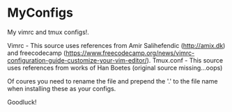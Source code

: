 # MyConfigs
My vimrc and tmux configs!.

Vimrc - This source uses references from Amir Salihefendic (http://amix.dk) and freecodecamp (https://www.freecodecamp.org/news/vimrc-configuration-guide-customize-your-vim-editor/). 
Tmux.conf - This source uses references from works of Han Boetes (original source missing...oops)

Of coures you need to rename the file and prepend the '.' to the file name when installing these as your configs.

Goodluck!
